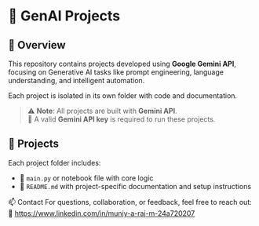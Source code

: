# 🤖 GenAI Projects

## 📌 Overview  
This repository contains projects developed using **Google Gemini API**, focusing on Generative AI tasks like prompt engineering, language understanding, and intelligent automation.

Each project is isolated in its own folder with code and documentation.

> ⚠️ **Note**: All projects are built with **Gemini API**.  
> 🔑 A valid **Gemini API key** is required to run these projects.

## 📂 Projects  
Each project folder includes:
- 📄 `main.py` or notebook file with core logic   
- 📘 `README.md` with project-specific documentation and setup instructions

📫 Contact
For questions, collaboration, or feedback, feel free to reach out:
🔗 https://www.linkedin.com/in/muniy-a-raj-m-24a720207
